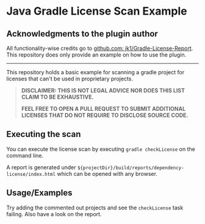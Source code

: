# Java Gradle License Scan Example

## Acknowledgments to the plugin author

All functionality-wise credits go to [github.com: jk1/Gradle-License-Report](https://github.com/jk1/Gradle-License-Report).
This repository does only provide an example on how to use the plugin.

---

This repository holds a basic example for scanning a gradle project for licenses that can't be used in proprietary
projects.

> **DISCLAIMER: THIS IS NOT LEGAL ADVICE NOR DOES THIS LIST CLAIM TO BE EXHAUSTIVE.**
>
> **FEEL FREE TO OPEN A PULL REQUEST TO SUBMIT ADDITIONAL LICENSES THAT DO NOT REQUIRE TO DISCLOSE
SOURCE CODE.**

## Executing the scan

You can execute the license scan by executing `gradle checkLicense` on the command line.

A report is generated under `${projectDir}/build/reports/dependency-license/index.html` which can be opened with any
browser.

## Usage/Examples

Try adding the commented out projects and see the `checkLicense` task failing. Also have a look on the report.